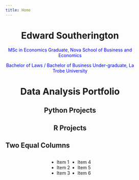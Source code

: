 ```yaml
---
title: Home
---
```

<html>
  <head>
  </head>
  <body>
    <h1 align="center">Edward Southerington</h1>
    <p style="color: blue" align="center">MSc in Economics Graduate, Nova School of Business and Economics</p>
    <p style="color: blue" align="center">Bachelor of Laws / Bachelor of Business Under-graduate, La Trobe University</p>
    <h1 align="center">Data Analysis Portfolio</h1>
    <h2 align="center">Python Projects</h2><h2 align="center">R Projects</h2>
  </body>
</html>

<head>
<meta name="viewport" content="width=device-width, initial-scale=1">
<style>
* {
  box-sizing: border-box;
}

/* Create two equal columns that floats next to each other */
.column {
  float: left;
  width: 50%;
  padding: 10px;
  height: 300px; /* Should be removed. Only for demonstration */
}

/* Clear floats after the columns */
.row:after {
  content: "";
  display: table;
  clear: both;
}
</style>
</head>
<body>

<h2>Two Equal Columns</h2>

<div>
    <div style="float: left; width: 50%;">
        <ul style="float: right;">
            <li>
                <i class="fa fa-check"></i> Item 1
            </li>
            <li>
                <i class="fa fa-check"></i> Item 2
            </li>
            <li>
                <i class="fa fa-check"></i> Item 3
            </li>
        </ul>
    </div>
    <div style="float: right; width: 50%;">
        <ul>
            <li>
                <i class="fa fa-check"></i> Item 4
            </li>
            <li>
                <i class="fa fa-check"></i> Item 5
            </li>
            <li>
                <i class="fa fa-check"></i> Item 6
            </li>
        </ul>
    </div>
</div>



<div class="row">
  <div class="column" style="background-color:#bbb>
    <h2>Column 1</h2>
    <p>Some text..</p>
  </div>
  <div class="column" style="background-color:#bbb;>
    <h2 align="center">Column 2</h2>
    <p align="center">Some text..</p>
  </div>
</div>

</body>
</html>


